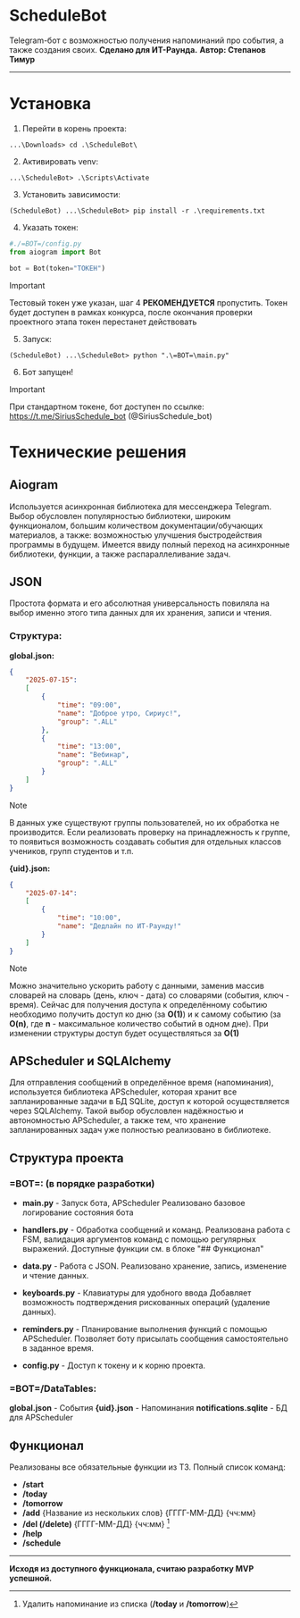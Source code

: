 # ScheduleBot
Telegram-бот с возможностью получения напоминаний про события, а также создания своих.
**Сделано для ИТ-Раунда.**
**Автор: Степанов Тимур**

---
# Установка
1) Перейти в корень проекта:
```shell
...\Downloads> cd .\ScheduleBot\
```

2) Активировать venv:
```shell
...\ScheduleBot> .\Scripts\Activate
```

3) Установить зависимости:
```shell
(ScheduleBot) ...\ScheduleBot> pip install -r .\requirements.txt
```

4) Указать токен:
```python
#./=BOT=/config.py
from aiogram import Bot

bot = Bot(token="ТОКЕН")
```

> [!IMPORTANT]
> Тестовый токен уже указан, шаг 4 **РЕКОМЕНДУЕТСЯ** пропустить.
> Токен будет доступен в рамках конкурса, после окончания проверки проектного этапа токен перестанет действовать

5) Запуск:
```shell
(ScheduleBot) ...\ScheduleBot> python ".\=BOT=\main.py"
```

6) Бот запущен!
> [!IMPORTANT]
> При стандартном токене, бот доступен по ссылке: https://t.me/SiriusSchedule_bot (@SiriusSchedule_bot)

# Технические решения
## Aiogram
Используется асинхронная библиотека для мессенджера Telegram.
Выбор обусловлен популярностью библиотеки, широким функционалом, большим количеством документации/обучающих материалов, а также: возможностью улучшения быстродействия программы в будущем.
Имеется ввиду полный переход на асинхронные библиотеки, функции, а также распараллеливание задач.

## JSON
Простота формата и его абсолютная универсальность повиляла на выбор именно этого типа данных для их хранения, записи и чтения.
### Структура: 
**global.json:**
```JSON
{
	"2025-07-15":
	[
		{
			"time": "09:00",
			"name": "Доброе утро, Сириус!",
			"group": ".ALL"
		},
		{
			"time": "13:00",
			"name": "Вебинар",
			"group": ".ALL"
		}
	]
}
```

> [!NOTE]
> В данных уже существуют группы пользователей, но их обработка не производится. Если реализовать проверку на принадлежность к группе, то появиться возможность создавать события для отдельных классов учеников, групп студентов и т.п.

**{uid}.json:**
```JSON
{
	"2025-07-14":
	[
		{
			"time": "10:00",
			"name": "Дедлайн по ИТ-Раунду!"
		}
	]
}
```

> [!NOTE]
> Можно значительно ускорить работу с данными, заменив массив словарей на словарь (день, ключ - дата) со словарями (события, ключ - время).
> Сейчас для получения доступа к определённому событию необходимо получить доступ ко дню (за **O(1)**) и к самому событию (за **O(n)**, где **n** - максимальное количество событий в одном дне). 
> При изменении структуры доступ будет осуществляться за **O(1)**

## APScheduler и SQLAlchemy
Для отправления сообщений в определённое время (напоминания), используется библиотека APScheduler, которая хранит все запланированные задачи в БД SQLite, доступ к которой осуществляется через SQLAlchemy.
Такой выбор обусловлен надёжностью и автономностью APScheduler, а также тем, что хранение запланированных задач уже полностью реализовано в библиотеке.

## Структура проекта
### =BOT=: (в порядке разработки)
- **main.py** - Запуск бота, APScheduler
Реализовано базовое логирование состояния бота

- **handlers.py** - Обработка сообщений и команд.
Реализована работа с FSM, валидация аргументов команд с помощью регулярных выражений.
Доступные функции см. в блоке "## Функционал"

- **data.py** - Работа с JSON.
Реализовано хранение, запись, изменение и чтение данных.

- **keyboards.py** - Клавиатуры для удобного ввода
Добавляет возможность подтверждения рискованных операций (удаление данных). 

- **reminders.py** - Планирование выполнения функций с помощью APScheduler.
Позволяет боту присылать сообщения самостоятельно в заданное время.

- **config.py** - Доступ к токену и к корню проекта.
### =BOT=/DataTables:
**global.json** - События
**{uid}.json** - Напоминания
**notifications.sqlite** - БД для APScheduler
## Функционал
Реализованы все обязательные функции из ТЗ.
Полный список команд:
- **/start**
- **/today**
- **/tomorrow**
- **/add** {Название из нескольких слов} {ГГГГ-ММ-ДД} {чч:мм} 
- **/del (/delete)** {ГГГГ-ММ-ДД} {чч:мм} [^1]
- **/help**
- **/schedule**

[^1]: Удалить напоминание из списка (**/today** и **/tomorrow**)


---
**Исходя из доступного функционала, считаю разработку MVP успешной.**
